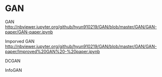 # GAN
GAN
http://nbviewer.jupyter.org/github/hyun910219/GAN/blob/master/GAN/GAN-paper/GAN-paper.ipynb

Imporved GAN
http://nbviewer.jupyter.org/github/hyun910219/GAN/blob/master/GAN/GAN-paper/Improved%20GAN%20-%20paper.ipynb

DCGAN

InfoGAN

